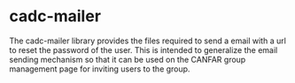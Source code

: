 # cadc-mailer

The cadc-mailer library provides the files required to send a email with a url to reset the password of the user. This is intended to generalize the email sending mechanism so that it can be used on the CANFAR group management page for inviting users to the group. 
